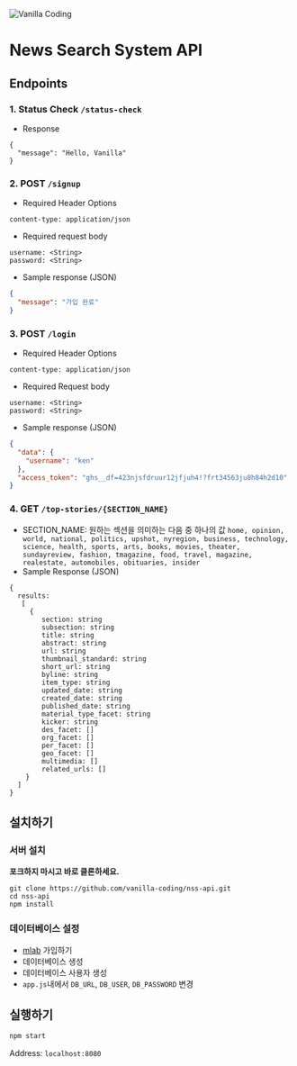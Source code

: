 ![Vanilla Coding](https://s3.ap-northeast-2.amazonaws.com/vanilla-coding/Assets/logo_regular%403x.png)

# News Search System API

## Endpoints

### 1. Status Check `/status-check`
- Response
```
{
  "message": "Hello, Vanilla"
}
```

### 2. POST `/signup`
- Required Header Options
```
content-type: application/json
```
- Required request body
```
username: <String>
password: <String>
```
- Sample response (JSON)
```json
{
  "message": "가입 완료"
}
```

### 3. POST `/login`
- Required Header Options
```
content-type: application/json
```
- Required Request body
```
username: <String>
password: <String>
```
- Sample response (JSON)
```json
{
  "data": {
    "username": "ken"
  },
  "access_token": "ghs__df=423njsfdruur12jfjuh4!?frt34563ju8h84h2d10"
}
```

### 4. GET `/top-stories/{SECTION_NAME}`
- SECTION_NAME: 원하는 섹션을 의미하는 다음 중 하나의 값 `home, opinion, world, national, politics, upshot, nyregion, business, technology, science, health, sports, arts, books, movies, theater, sundayreview, fashion, tmagazine, food, travel, magazine, realestate, automobiles, obituaries, insider`
- Sample Response (JSON)
```
{
  results:
   [
     {
        section: string
        subsection: string
        title: string
        abstract: string
        url: string
        thumbnail_standard: string
        short_url: string
        byline: string
        item_type: string
        updated_date: string
        created_date: string
        published_date: string
        material_type_facet: string
        kicker: string
        des_facet: []
        org_facet: []
        per_facet: []
        geo_facet: []
        multimedia: []
        related_urls: []
    }
  ]
}
```

## 설치하기

### 서버 설치

**포크하지 마시고 바로 클론하세요.**

```
git clone https://github.com/vanilla-coding/nss-api.git
cd nss-api
npm install
```

### 데이터베이스 설정

* [mlab](https://mlab.com) 가입하기
* 데이터베이스 생성
* 데이터베이스 사용자 생성
* `app.js`내에서 `DB_URL`, `DB_USER`, `DB_PASSWORD` 변경

## 실행하기

```sh
npm start
```

Address: `localhost:8080`
